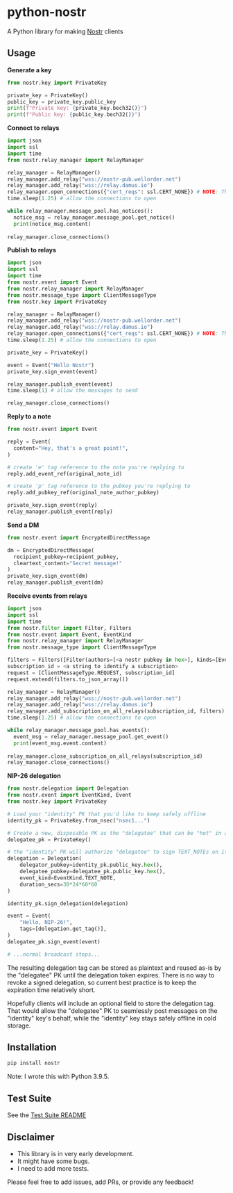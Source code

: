 # python-nostr
A Python library for making [Nostr](https://github.com/nostr-protocol/nostr) clients

## Usage
**Generate a key**
```python
from nostr.key import PrivateKey

private_key = PrivateKey()
public_key = private_key.public_key
print(f"Private key: {private_key.bech32()}")
print(f"Public key: {public_key.bech32()}")
```

**Connect to relays**
```python
import json
import ssl
import time
from nostr.relay_manager import RelayManager

relay_manager = RelayManager()
relay_manager.add_relay("wss://nostr-pub.wellorder.net")
relay_manager.add_relay("wss://relay.damus.io")
relay_manager.open_connections({"cert_reqs": ssl.CERT_NONE}) # NOTE: This disables ssl certificate verification
time.sleep(1.25) # allow the connections to open

while relay_manager.message_pool.has_notices():
  notice_msg = relay_manager.message_pool.get_notice()
  print(notice_msg.content)
  
relay_manager.close_connections()
```

**Publish to relays**
```python
import json 
import ssl
import time
from nostr.event import Event
from nostr.relay_manager import RelayManager
from nostr.message_type import ClientMessageType
from nostr.key import PrivateKey

relay_manager = RelayManager()
relay_manager.add_relay("wss://nostr-pub.wellorder.net")
relay_manager.add_relay("wss://relay.damus.io")
relay_manager.open_connections({"cert_reqs": ssl.CERT_NONE}) # NOTE: This disables ssl certificate verification
time.sleep(1.25) # allow the connections to open

private_key = PrivateKey()

event = Event("Hello Nostr")
private_key.sign_event(event)

relay_manager.publish_event(event)
time.sleep(1) # allow the messages to send

relay_manager.close_connections()
```

**Reply to a note**
```python
from nostr.event import Event

reply = Event(
  content="Hey, that's a great point!",
)

# create 'e' tag reference to the note you're replying to
reply.add_event_ref(original_note_id)

# create 'p' tag reference to the pubkey you're replying to
reply.add_pubkey_ref(original_note_author_pubkey)

private_key.sign_event(reply)
relay_manager.publish_event(reply)
```

**Send a DM**
```python
from nostr.event import EncryptedDirectMessage

dm = EncryptedDirectMessage(
  recipient_pubkey=recipient_pubkey,
  cleartext_content="Secret message!"
)
private_key.sign_event(dm)
relay_manager.publish_event(dm)
```


**Receive events from relays**
```python
import json
import ssl
import time
from nostr.filter import Filter, Filters
from nostr.event import Event, EventKind
from nostr.relay_manager import RelayManager
from nostr.message_type import ClientMessageType

filters = Filters([Filter(authors=[<a nostr pubkey in hex>], kinds=[EventKind.TEXT_NOTE])])
subscription_id = <a string to identify a subscription>
request = [ClientMessageType.REQUEST, subscription_id]
request.extend(filters.to_json_array())

relay_manager = RelayManager()
relay_manager.add_relay("wss://nostr-pub.wellorder.net")
relay_manager.add_relay("wss://relay.damus.io")
relay_manager.add_subscription_on_all_relays(subscription_id, filters)
time.sleep(1.25) # allow the connections to open

while relay_manager.message_pool.has_events():
  event_msg = relay_manager.message_pool.get_event()
  print(event_msg.event.content)
  
relay_manager.close_subscription_on_all_relays(subscription_id)
relay_manager.close_connections()
```

**NIP-26 delegation**
```python
from nostr.delegation import Delegation
from nostr.event import EventKind, Event
from nostr.key import PrivateKey

# Load your "identity" PK that you'd like to keep safely offline
identity_pk = PrivateKey.from_nsec("nsec1...")

# Create a new, disposable PK as the "delegatee" that can be "hot" in a Nostr client
delegatee_pk = PrivateKey()

# the "identity" PK will authorize "delegatee" to sign TEXT_NOTEs on its behalf for the next month
delegation = Delegation(
    delegator_pubkey=identity_pk.public_key.hex(),
    delegatee_pubkey=delegatee_pk.public_key.hex(),
    event_kind=EventKind.TEXT_NOTE,
    duration_secs=30*24*60*60
)

identity_pk.sign_delegation(delegation)

event = Event(
    "Hello, NIP-26!",
    tags=[delegation.get_tag()],
)
delegatee_pk.sign_event(event)

# ...normal broadcast steps...
```

The resulting delegation tag can be stored as plaintext and reused as-is by the "delegatee" PK until the delegation token expires. There is no way to revoke a signed delegation, so current best practice is to keep the expiration time relatively short.

Hopefully clients will include an optional field to store the delegation tag. That would allow the "delegatee" PK to seamlessly post messages on the "identity" key's behalf, while the "identity" key stays safely offline in cold storage.


## Installation
```bash
pip install nostr
```

Note: I wrote this with Python 3.9.5.

## Test Suite
See the [Test Suite README](test/README.md)

## Disclaimer
- This library is in very early development.
- It might have some bugs.
- I need to add more tests.

Please feel free to add issues, add PRs, or provide any feedback!
